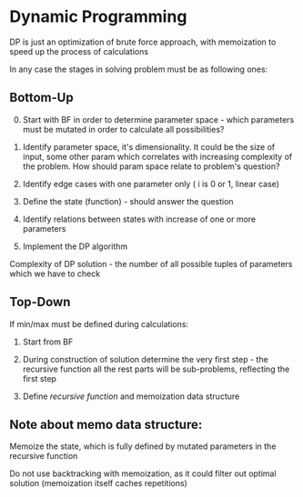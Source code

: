 Dynamic Programming
====================

DP is just an optimization of brute force approach, with memoization to speed up the process of calculations

In any case the stages in solving problem must be as following ones:

## Bottom-Up

0. Start with BF in order to determine parameter space - which parameters must be mutated in order to calculate all possibilities?

1. Identify parameter space, it's dimensionality. It could be the size of input, some other param which 
   correlates with increasing complexity of the problem. How should param space relate to problem's question?  

2. Identify edge cases with one parameter only ( i is 0 or 1, linear case)

3. Define the state (function) - should answer the question

4. Identify relations between states with increase of one or more parameters

5. Implement the DP algorithm


Complexity of DP solution - the number of all possible tuples of parameters which we have to check

## Top-Down

If min/max must be defined during calculations:

1. Start from BF

2. During construction of solution determine the very first step - the recursive function
   all the rest parts will be sub-problems, reflecting the first step

3. Define _recursive function_ and memoization data structure

## Note about memo data structure:
 
Memoize the state, which is fully defined by mutated parameters in the recursive function

Do not use backtracking with memoization, as it could filter out optimal solution (memoization itself caches repetitions)


